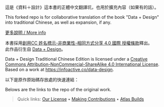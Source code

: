 這是《資料＋設計》這本書的正體中文翻譯坑，也用於擴充內容（如果有的話）。

This forked repo is for collaborative translation of the book "Data + Design" into traditional Chinese, as well as expansion, if any.

[更多說明 / More info](https://g0v.hackpad.com/l5qLhp0515j)

本書採用<a rel="license" href="https://creativecommons.org/licenses/by-nc-sa/4.0/deed.zh_TW">創用CC 姓名標示-非商業性-相同方式分享 4.0 國際 授權條款</a>釋出。<br />此作品衍生自 <a xmlns:dct="http://purl.org/dc/terms/" href="https://infoactive.co/data-design" rel="dct:source">Data + Design</a>。

<span xmlns:dct="http://purl.org/dc/terms/" property="dct:title">Data + Design Traditional Chinese Edition</span> is licensed under a <a rel="license" href="http://creativecommons.org/licenses/by-nc-sa/4.0/">Creative Commons Attribution-NonCommercial-ShareAlike 4.0 International License</a>.<br />Based on a work at <a xmlns:dct="http://purl.org/dc/terms/" href="https://infoactive.co/data-design" rel="dct:source">https://infoactive.co/data-design</a>.

以下是原作原始碼存放處的快速連結：

Belows are the links to the repo of the original work.

> Quick links: [Our License](https://github.com/infoactive/data-design#how-were-licensed) &bull; [Making Contributions](https://github.com/infoactive/data-design#can-i-make-edits) &bull; [Atlas Builds](https://github.com/infoactive/data-design#building-with-atlas)
